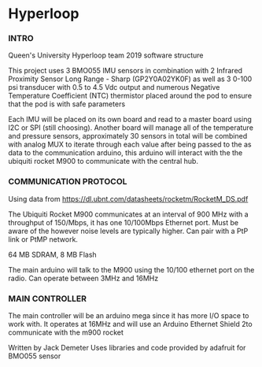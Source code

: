 # Hyperloop

### INTRO ###
Queen's University Hyperloop team 2019 software structure

This project uses 3 BMO055 IMU sensors in combination with 2 Infrared Proximity Sensor Long Range - Sharp (GP2Y0A02YK0F)
as well as 3 0-100 psi transducer with 0.5 to 4.5 Vdc output and  numerous Negative Temperature Coefficient (NTC) thermistor
placed around the pod to ensure that the pod is with safe parameters

Each IMU will be placed on its own board and read to a master board using I2C or SPI (still choosing).
Another board will manage all of the temperature and pressure sensors, approximately 30 sensors in total will be combined with analog MUX to iterate through each value after being passed to the as data to the communication arduino, this arduino will interact with the the ubiquiti rocket M900 to communicate with the central hub.


### COMMUNICATION PROTOCOL ###

Using data from https://dl.ubnt.com/datasheets/rocketm/RocketM_DS.pdf

The Ubiquiti Rocket M900 communicates at an interval of 900 MHz with a throughput of 150/Mbps, it has one 10/100Mbps Ethernet port.
Must be aware of the however noise levels are typically higher. Can pair with a PtP link or PtMP network.

64 MB SDRAM, 8 MB Flash

The main arduino will talk to the M900 using the 10/100 ethernet port on the radio.
Can operate between 3MHz and 16MHz

### MAIN CONTROLLER ###

The main controller will be an arduino mega since it has more I/O space to work with. It operates at 16MHz and will use an Arduino Ethernet Shield 2to communicate with the m900 rocket



 
 
 
Written by Jack Demeter
Uses libraries and code provided by adafruit for BMO055 sensor
